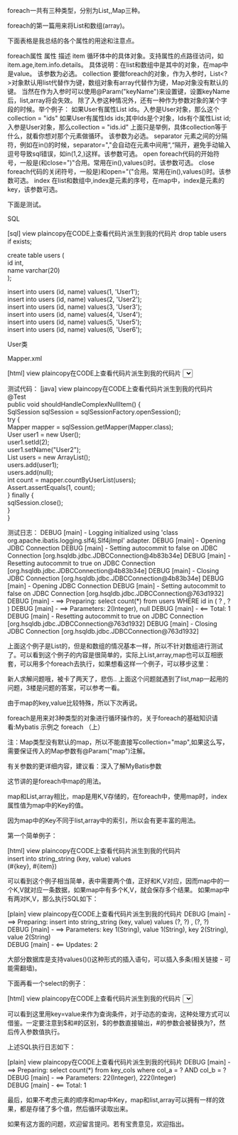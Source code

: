 foreach一共有三种类型，分别为List,[](array),Map三种。

foreach的第一篇用来将List和数组(array)。


下面表格是我总结的各个属性的用途和注意点。

foreach属性
属性	描述
item	循环体中的具体对象。支持属性的点路径访问，如item.age,item.info.details。
具体说明：在list和数组中是其中的对象，在map中是value。
该参数为必选。
collection	要做foreach的对象，作为入参时，List<?>对象默认用list代替作为键，数组对象有array代替作为键，Map对象没有默认的键。
当然在作为入参时可以使用@Param("keyName")来设置键，设置keyName后，list,array将会失效。 除了入参这种情况外，还有一种作为参数对象的某个字段的时候。举个例子：
如果User有属性List ids。入参是User对象，那么这个collection = "ids"
如果User有属性Ids ids;其中Ids是个对象，Ids有个属性List id;入参是User对象，那么collection = "ids.id"
上面只是举例，具体collection等于什么，就看你想对那个元素做循环。
该参数为必选。
separator	元素之间的分隔符，例如在in()的时候，separator=","会自动在元素中间用“,“隔开，避免手动输入逗号导致sql错误，如in(1,2,)这样。该参数可选。
open	foreach代码的开始符号，一般是(和close=")"合用。常用在in(),values()时。该参数可选。
close	foreach代码的关闭符号，一般是)和open="("合用。常用在in(),values()时。该参数可选。
index	在list和数组中,index是元素的序号，在map中，index是元素的key，该参数可选。

下面是测试。

SQL

[sql] view plaincopy在CODE上查看代码片派生到我的代码片
drop table users if exists;  
  
create table users (  
  id int,  
  name varchar(20)  
);  
  
insert into users (id, name) values(1, 'User1');  
insert into users (id, name) values(2, 'User2');  
insert into users (id, name) values(3, 'User3');  
insert into users (id, name) values(4, 'User4');  
insert into users (id, name) values(5, 'User5');  
insert into users (id, name) values(6, 'User6');  

User类


Mapper.xml

[html] view plaincopy在CODE上查看代码片派生到我的代码片
<select id="countByUserList" resultType="_int" parameterType="list">  
select count(*) from users  
  <where>  
    id in  
    <foreach item="item" collection="list" separator="," open="(" close=")" index="">  
      #{item.id, jdbcType=NUMERIC}  
    </foreach>  
  </where>  
</select>  

测试代码：
[java] view plaincopy在CODE上查看代码片派生到我的代码片
@Test  
public void shouldHandleComplexNullItem() {  
SqlSession sqlSession = sqlSessionFactory.openSession();  
try {  
  Mapper mapper = sqlSession.getMapper(Mapper.class);  
  User user1 = new User();  
  user1.setId(2);  
  user1.setName("User2");  
  List<User> users = new ArrayList<User>();  
  users.add(user1);  
  users.add(null);  
  int count = mapper.countByUserList(users);  
  Assert.assertEquals(1, count);  
} finally {  
  sqlSession.close();  
}  
}  

测试日志：
DEBUG [main] - Logging initialized using 'class org.apache.ibatis.logging.slf4j.Slf4jImpl' adapter.
DEBUG [main] - Opening JDBC Connection
DEBUG [main] - Setting autocommit to false on JDBC Connection [org.hsqldb.jdbc.JDBCConnection@4b83b34e]
DEBUG [main] - Resetting autocommit to true on JDBC Connection [org.hsqldb.jdbc.JDBCConnection@4b83b34e]
DEBUG [main] - Closing JDBC Connection [org.hsqldb.jdbc.JDBCConnection@4b83b34e]
DEBUG [main] - Opening JDBC Connection
DEBUG [main] - Setting autocommit to false on JDBC Connection [org.hsqldb.jdbc.JDBCConnection@763d1932]
DEBUG [main] - ==>  Preparing: select count(*) from users WHERE id in ( ? , ? ) 
DEBUG [main] - ==> Parameters: 2(Integer), null
DEBUG [main] - <==      Total: 1
DEBUG [main] - Resetting autocommit to true on JDBC Connection [org.hsqldb.jdbc.JDBCConnection@763d1932]
DEBUG [main] - Closing JDBC Connection [org.hsqldb.jdbc.JDBCConnection@763d1932]


上面这个例子是List的，但是和数组的情况基本一样，所以不针对数组进行测试了。可以看到这个例子的内容是很简单的，实际上List,array,map也可以互相嵌套，可以用多个foreach去执行，如果想看这样一个例子，可以移步这里：

新人求解问题哦，被卡了两天了，悲伤..
上面这个问题就遇到了list,map一起用的问题，3楼是问题的答案，可以参考一看。


由于map的key,value比较特殊，所以下次再说。

foreach是用来对3种类型的对象进行循环操作的，关于foreach的基础知识请看:Mybatis 示例之 foreach （上）


注：Map类型没有默认的map，所以不能直接写collection="map",如果这么写，需要保证传入的Map参数有@Param("map")注解。

有关参数的更详细内容，建议看：深入了解MyBatis参数


这节讲的是foreach中map的用法。

map和List,array相比，map是用K,V存储的，在foreach中，使用map时，index属性值为map中的Key的值。


因为map中的Key不同于list,array中的索引，所以会有更丰富的用法。


第一个简单例子：

[html] view plaincopy在CODE上查看代码片派生到我的代码片
<insert id="ins_string_string">  
        insert into string_string (key, value) values  
        <foreach item="item" index="key" collection="map"  
            open="" separator="," close="">(#{key}, #{item})</foreach>  
    </insert>  

可以看到这个例子相当简单，表中需要两个值，正好和K,V对应，因而map中的一个K,V就对应一条数据，如果map中有多个K,V，就会保存多个结果。
如果map中有两对K,V，那么执行SQL如下：

[plain] view plaincopy在CODE上查看代码片派生到我的代码片
DEBUG [main] - ==>  Preparing: insert into string_string (key, value) values (?, ?) , (?, ?)   
DEBUG [main] - ==> Parameters: key 1(String), value 1(String), key 2(String), value 2(String)  
DEBUG [main] - <==    Updates: 2  

大部分数据库是支持values()()这种形式的插入语句，可以插入多条(相关链接 - 可能需翻墙)。

下面再看一个select的例子：

[html] view plaincopy在CODE上查看代码片派生到我的代码片
<select id="sel_key_cols" resultType="int">  
        select count(*) from key_cols where  
        <foreach item="item" index="key" collection="map"  
            open="" separator="AND" close="">${key} = #{item}</foreach>  
    </select>  

可以看到这里用key=value来作为查询条件，对于动态的查询，这种处理方式可以借鉴。一定要注意到$和#的区别，$的参数直接输出，#的参数会被替换为?，然后传入参数值执行。

上述SQL执行日志如下：

[plain] view plaincopy在CODE上查看代码片派生到我的代码片
DEBUG [main] - ==>  Preparing: select count(*) from key_cols where col_a = ? AND col_b = ?   
DEBUG [main] - ==> Parameters: 22(Integer), 222(Integer)  
DEBUG [main] - <==      Total: 1  


最后，如果不考虑元素的顺序和map中Key，map和list,array可以拥有一样的效果，都是存储了多个值，然后循环读取出来。


如果有这方面的问题，欢迎留言提问。若有宝贵意见，欢迎指出。